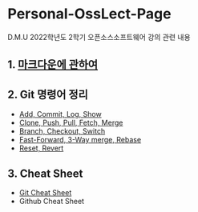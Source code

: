 # Personal-OssLect-Page
D.M.U 2022학년도 2학기 오픈소스소프트웨어 강의 관련 내용

## 1. [마크다운에 관하여](https://github.com/Knell999/Personal_OssLect/blob/main/MarkDown/MarkDown.md)



## 2. Git 명령어 정리
- [Add, Commit, Log, Show](https://github.com/Knell999/Personal_OssLect/blob/main/About_Git/Git%20command/add%2Ccommit%2Clog%2Cshow.md)
- [Clone, Push, Pull, Fetch, Merge](https://github.com/Knell999/Personal_OssLect/blob/main/About_Git/Git%20command/clone%2Cpush%2Cpull%2Cfetch%2Cmerge.md)
- [Branch, Checkout, Switch](https://github.com/Knell999/Personal_OssLect/blob/main/About_Git/Git%20command/branch%2Ccheckout%2Cswitch.md)
- [Fast-Forward, 3-Way merge, Rebase](https://github.com/Knell999/Personal_OssLect/blob/main/About_Git/Git%20command/Fast-ForwardMerge%2C3-wayMerge%2Crebase.md)
- [Reset, Revert](https://github.com/Knell999/Personal_OssLect/blob/main/About_Git/Git%20command/reset%2Crevert.md)



## 3. Cheat Sheet
- [Git Cheat Sheet](https://github.com/Knell999/Personal_OssLect/blob/main/Cheat%20Sheet/Git%20Cheat%20Sheet.md)
- Github Cheat Sheet
